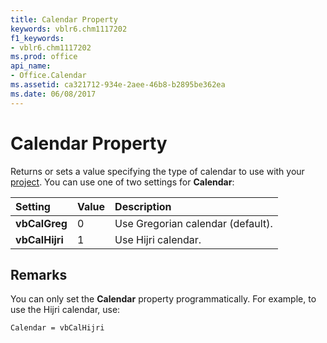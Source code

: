```yaml
---
title: Calendar Property
keywords: vblr6.chm1117202
f1_keywords:
- vblr6.chm1117202
ms.prod: office
api_name:
- Office.Calendar
ms.assetid: ca321712-934e-2aee-46b8-b2895be362ea
ms.date: 06/08/2017
---
```



# Calendar Property



Returns or sets a value specifying the type of calendar to use with your [project](../../Glossary/vbe-glossary.md).
You can use one of two settings for  **Calendar**:


|**Setting**|**Value**|**Description**|
|:-----|:-----|:-----|
|**vbCalGreg**|0|Use Gregorian calendar (default).|
|**vbCalHijri**|1|Use Hijri calendar.|

## Remarks

You can only set the  **Calendar** property programmatically. For example, to use the Hijri calendar, use:



```vb
Calendar = vbCalHijri


```


